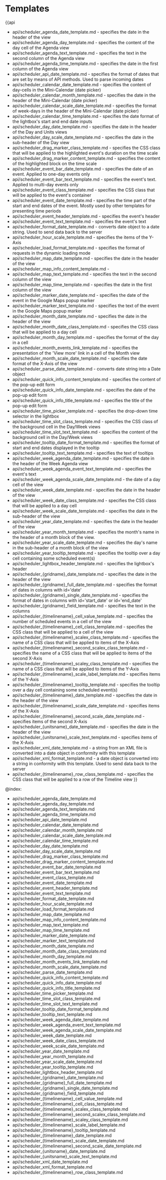 

Templates
=======

{{api
- api/scheduler_agenda_date_template.md - specifies the date in the header of the view
- api/scheduler_agenda_day_template.md - specifies the content of the day cell of the Agenda view
- api/scheduler_agenda_text_template.md - specifies the text in the second column of the Agenda view
- api/scheduler_agenda_time_template.md - specifies the date in the first column of the Agenda view
- api/scheduler_api_date_template.md - specifies the format of dates that are set by means of API methods. Used to parse incoming dates
- api/scheduler_calendar_date_template.md - specifies the content of day-cells in the Mini-Calendar (date picker)
- api/scheduler_calendar_month_template.md - specifies the date in the header of the Mini-Calendar (date picker)
- api/scheduler_calendar_scale_date_template.md - specifies the format of week-days in the header of the Mini-Calendar (date picker)
- api/scheduler_calendar_time_template.md - specifies the date format of the lightbox's start and end date inputs
- api/scheduler_day_date_template.md - specifies the date in the header of the Day and Units views
- api/scheduler_day_scale_date_template.md - specifies the date in the sub-header of the Day view
- api/scheduler_drag_marker_class_template.md - specifies the CSS class that will be applied to the highlighted event's duration on the time scale
- api/scheduler_drag_marker_content_template.md - specifies the content of the highlighted block  on the time scale
- api/scheduler_event_bar_date_template.md - specifies the date of an event. Applied to one-day events only
- api/scheduler_event_bar_text_template.md - specifies the event's text. Applied to multi-day events only
- api/scheduler_event_class_template.md - specifies the CSS class that will be applied to the event's container
- api/scheduler_event_date_template.md - specifies the time part of the start and end dates of the event. Mostly used by other templates for presenting time periods
- api/scheduler_event_header_template.md - specifies the event's header
- api/scheduler_event_text_template.md - specifies the event's text
- api/scheduler_format_date_template.md - сonverts date object to a date string. Used to send data back to the server
- api/scheduler_hour_scale_template.md - specifies the items of the Y-Axis
- api/scheduler_load_format_template.md - specifies the format of requests in the dynamic loading mode
- api/scheduler_map_date_template.md - specifies the date in the header of the view
- api/scheduler_map_info_content_template.md - 
- api/scheduler_map_text_template.md - specifies the text in the second column of the view
- api/scheduler_map_time_template.md - specifies the date in the first column of the view
- api/scheduler_marker_date_template.md - specifies the date of the event in the Google Maps popup marker
- api/scheduler_marker_text_template.md - specifies the text of the event in the Google Maps popup marker
- api/scheduler_month_date_template.md - specifies the date in the header of the view
- api/scheduler_month_date_class_template.md - specifies the CSS class that will be applied to a day cell
- api/scheduler_month_day_template.md - specifies the format of the day in a cell
- api/scheduler_month_events_link_template.md - specifies the presentation of the 'View more' link in a cell of the Month view
- api/scheduler_month_scale_date_template.md - specifies the date format of the X-Axis of the view
- api/scheduler_parse_date_template.md - converts date string into a Date object
- api/scheduler_quick_info_content_template.md - specifies the content of the pop-up edit form
- api/scheduler_quick_info_date_template.md - specifies the date of the pop-up edit form
- api/scheduler_quick_info_title_template.md - specifies the title of the pop-up edit form
- api/scheduler_time_picker_template.md - specifies the drop-down time selector in the lightbox
- api/scheduler_time_slot_class_template.md - specifies the CSS class of the background cell in the Day/Week views
- api/scheduler_time_slot_text_template.md - specifies the content of the background cell in the Day/Week views
- api/scheduler_tooltip_date_format_template.md - specifies the format of start and end dates displayed in the tooltip
- api/scheduler_tooltip_text_template.md - specifies the text of tooltips
- api/scheduler_week_agenda_date_template.md - specifies the date in the header of the Week Agenda view
- api/scheduler_week_agenda_event_text_template.md - specifies the event's text
- api/scheduler_week_agenda_scale_date_template.md - the date of a day cell of the view
- api/scheduler_week_date_template.md - specifies the date in the header of the view
- api/scheduler_week_date_class_template.md - specifies the CSS class that will be applied to a day cell
- api/scheduler_week_scale_date_template.md - specifies the date in the sub-header of the view
- api/scheduler_year_date_template.md - specifies the date in the header of the view
- api/scheduler_year_month_template.md - specifies the month's name in the header of a month block of the view.
- api/scheduler_year_scale_date_template.md - specifies the day's name in the sub-header of a month block of the view
- api/scheduler_year_tooltip_template.md - specifies the tooltip over a day cell containing some scheduled event(s)
- api/scheduler_lightbox_header_template.md - specifies the lightbox's header
- api/scheduler_{gridname}_date_template.md - specifies the date in the header of the view
- api/scheduler_{gridname}_full_date_template.md - specifies the format of dates in columns with id='date'
- api/scheduler_{gridname}_single_date_template.md - specifies the format of dates in columns with id='start_date' or id='end_date'
- api/scheduler_{gridname}_field_template.md - specifies the text in the columns
- api/scheduler_{timelinename}_cell_value_template.md - specifies the number of scheduled events in a cell of the view
- api/scheduler_{timelinename}_cell_class_template.md - specifies the CSS class that will be applied to a cell of the view
- api/scheduler_{timelinename}_scalex_class_template.md - specifies the name of a CSS class that will be applied to items of the X-Axis
- api/scheduler_{timelinename}_second_scalex_class_template.md - specifies the name of a CSS class that will be applied to items of the second X-Axis
- api/scheduler_{timelinename}_scaley_class_template.md - specifies the name of a CSS class that will be applied to items of the Y-Axis
- api/scheduler_{timelinename}_scale_label_template.md - specifies items of the Y-Axis
- api/scheduler_{timelinename}_tooltip_template.md - specifies the tooltip over a day cell containing some scheduled event(s)
- api/scheduler_{timelinename}_date_template.md - specifies the date in the header of the view
- api/scheduler_{timelinename}_scale_date_template.md - specifies items of the X-Axis
- api/scheduler_{timelinename}_second_scale_date_template.md - specifies items of the second X-Axis
- api/scheduler_{unitsname}_date_template.md - specifies the date in the header of the view
- api/scheduler_{unitsname}_scale_text_template.md - specifies items of the X-Axis
- api/scheduler_xml_date_template.md - a string from an XML file is converted into a date object in conformity with this template
- api/scheduler_xml_format_template.md - a date object is converted into a string in conformity with this template. Used to send data back to the server
- api/scheduler_{timelinename}_row_class_template.md - specifies the CSS class that will be applied to a row of the Timeline view
}}

@index:
- api/scheduler_agenda_date_template.md
- api/scheduler_agenda_day_template.md
- api/scheduler_agenda_text_template.md
- api/scheduler_agenda_time_template.md
- api/scheduler_api_date_template.md
- api/scheduler_calendar_date_template.md
- api/scheduler_calendar_month_template.md
- api/scheduler_calendar_scale_date_template.md
- api/scheduler_calendar_time_template.md
- api/scheduler_day_date_template.md
- api/scheduler_day_scale_date_template.md
- api/scheduler_drag_marker_class_template.md
- api/scheduler_drag_marker_content_template.md
- api/scheduler_event_bar_date_template.md
- api/scheduler_event_bar_text_template.md
- api/scheduler_event_class_template.md
- api/scheduler_event_date_template.md
- api/scheduler_event_header_template.md
- api/scheduler_event_text_template.md
- api/scheduler_format_date_template.md
- api/scheduler_hour_scale_template.md
- api/scheduler_load_format_template.md
- api/scheduler_map_date_template.md
- api/scheduler_map_info_content_template.md
- api/scheduler_map_text_template.md
- api/scheduler_map_time_template.md
- api/scheduler_marker_date_template.md
- api/scheduler_marker_text_template.md
- api/scheduler_month_date_template.md
- api/scheduler_month_date_class_template.md
- api/scheduler_month_day_template.md
- api/scheduler_month_events_link_template.md
- api/scheduler_month_scale_date_template.md
- api/scheduler_parse_date_template.md
- api/scheduler_quick_info_content_template.md
- api/scheduler_quick_info_date_template.md
- api/scheduler_quick_info_title_template.md
- api/scheduler_time_picker_template.md
- api/scheduler_time_slot_class_template.md
- api/scheduler_time_slot_text_template.md
- api/scheduler_tooltip_date_format_template.md
- api/scheduler_tooltip_text_template.md
- api/scheduler_week_agenda_date_template.md
- api/scheduler_week_agenda_event_text_template.md
- api/scheduler_week_agenda_scale_date_template.md
- api/scheduler_week_date_template.md
- api/scheduler_week_date_class_template.md
- api/scheduler_week_scale_date_template.md
- api/scheduler_year_date_template.md
- api/scheduler_year_month_template.md
- api/scheduler_year_scale_date_template.md
- api/scheduler_year_tooltip_template.md
- api/scheduler_lightbox_header_template.md
- api/scheduler_{gridname}_date_template.md
- api/scheduler_{gridname}_full_date_template.md
- api/scheduler_{gridname}_single_date_template.md
- api/scheduler_{gridname}_field_template.md
- api/scheduler_{timelinename}_cell_value_template.md
- api/scheduler_{timelinename}_cell_class_template.md
- api/scheduler_{timelinename}_scalex_class_template.md
- api/scheduler_{timelinename}_second_scalex_class_template.md
- api/scheduler_{timelinename}_scaley_class_template.md
- api/scheduler_{timelinename}_scale_label_template.md
- api/scheduler_{timelinename}_tooltip_template.md
- api/scheduler_{timelinename}_date_template.md
- api/scheduler_{timelinename}_scale_date_template.md
- api/scheduler_{timelinename}_second_scale_date_template.md
- api/scheduler_{unitsname}_date_template.md
- api/scheduler_{unitsname}_scale_text_template.md
- api/scheduler_xml_date_template.md
- api/scheduler_xml_format_template.md
- api/scheduler_{timelinename}_row_class_template.md



